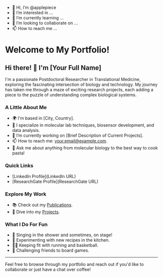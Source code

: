 - 👋 Hi, I’m @applepiece
- 👀 I’m interested in ...
- 🌱 I’m currently learning ...
- 💞️ I’m looking to collaborate on ...
- 📫 How to reach me ...

<!---
applepiece/applepiece is a ✨ special ✨ repository because its `README.md` (this file) appears on your GitHub profile.
You can click the Preview link to take a look at your changes.
--->


# Welcome to My Portfolio!

## Hi there! 👋 I'm [Your Full Name]

I'm a passionate Postdoctoral Researcher in Translational Medicine, exploring the fascinating intersection of biology and technology. My journey has taken me through a maze of exciting research projects, each adding a piece to the puzzle of understanding complex biological systems.

### A Little About Me
- 🌍 I'm based in [City, Country].
- 🔬 I specialize in molecular lab techniques, biosensor development, and data analysis.
- 🌱 I’m currently working on [Brief Description of Current Projects].
- 📫 How to reach me: [your.email@example.com](mailto:your.email@example.com).
- 💬 Ask me about anything from molecular biology to the best way to cook pasta!

### Quick Links
- [LinkedIn Profile](LinkedIn URL)
- [ResearchGate Profile](ResearchGate URL)

### Explore My Work
- 📚 Check out my [Publications](URL-to-publications-page).
- 🔎 Dive into my [Projects](URL-to-projects-page).

### What I Do For Fun
- 🎤 Singing in the shower and sometimes, on stage!
- 🍳 Experimenting with new recipes in the kitchen.
- 🏃‍♂️ Keeping fit with running and basketball.
- 🎲 Challenging friends to board games.

---

Feel free to browse through my portfolio and reach out if you'd like to collaborate or just have a chat over coffee!


